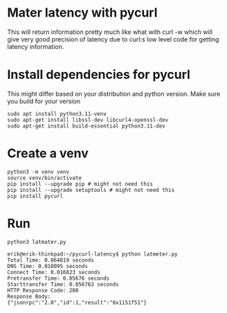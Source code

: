 # Mater latency with pycurl

This will return information pretty much like what with curl -w which will give very good precision of latency due to curl:s low level code for getting latency information.

# Install dependencies for pycurl

This might differ based on your distribution and python version. Make sure you build for your version

    sudo apt install python3.11-venv
    sudo apt-get install libssl-dev libcurl4-openssl-dev
    sudo apt-get install build-essential python3.11-dev

# Create a venv

    python3 -m venv venv
    source venv/bin/activate
    pip install --upgrade pip # might not need this
    pip install --upgrade setuptools # might not need this
    pip install pycurl

# Run

    python3 latmater.py

    erik@erik-thinkpad:~/pycurl-latency$ python latmeter.py 
    Total Time: 0.064819 seconds
    DNS Time: 0.010095 seconds
    Connect Time: 0.016823 seconds
    Pretransfer Time: 0.05676 seconds
    Starttransfer Time: 0.056763 seconds
    HTTP Response Code: 200
    Response Body:
    {"jsonrpc":"2.0","id":1,"result":"0x1151f51"}

